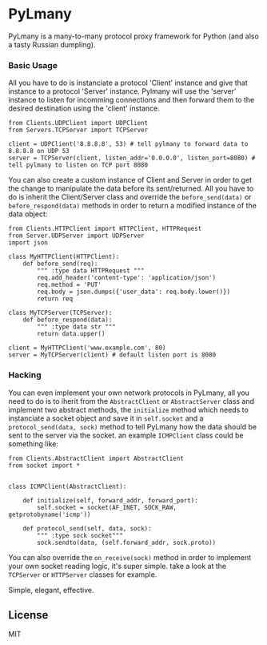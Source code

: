 # PyLmany

PyLmany is a many-to-many protocol proxy framework for Python (and also a tasty Russian dumpling).

### Basic Usage
All you have to do is instanciate a protocol 'Client' instance and give that instance to a protocol 'Server' instance. Pylmany will use the 'server' instance to listen for incomming connections and then forward them to the desired destination using the 'client' instance.

```
from Clients.UDPClient import UDPClient
from Servers.TCPServer import TCPServer

client = UDPClient('8.8.8.8', 53) # tell pylmany to forward data to 8.8.8.8 on UDP 53
server = TCPServer(client, listen_addr='0.0.0.0', listen_port=8080) # tell pylmany to listen on TCP port 8080
```

You can also create a custom instance of Client and Server in order to get the change to manipulate the data before its sent/returned.
All you have to do is inherit the Client/Server class and override the ```before_send(data)``` or ```before_respond(data)``` methods in order to return a modified instance of the data object:

```
from Clients.HTTPClient import HTTPClient, HTTPRequest
from Server.UDPServer import UDPServer
import json

class MyHTTPClient(HTTPClient):
    def before_send(req):
        """ :type data HTTPRequest """
        req.add_header('content-type': 'application/json')
        req.method = 'PUT'
        req.body = json.dumps({'user_data': req.body.lower()})
        return req

class MyTCPServer(TCPServer):
    def before_respond(data):
        """ :type data str """
        return data.upper()

client = MyHTTPClient('www.example.com', 80)
server = MyTCPServer(client) # default listen port is 8080

```

### Hacking
You can even implement your own network protocols in PyLmany, all you need to do is to iherit from the ```AbstractClient``` or ```AbstractServer``` class and implement two abstract methods, the ```initialize``` method which needs to instanciate a socket object and save it in ```self.socket``` and a ```protocol_send(data, sock)``` method to tell PyLmany how the data should be sent to the server via the socket. an example ```ICMPClient``` class could be something like:

```
from Clients.AbstractClient import AbstractClient
from socket import *


class ICMPClient(AbstractClient):

    def initialize(self, forward_addr, forward_port):
        self.socket = socket(AF_INET, SOCK_RAW, getprotobyname('icmp'))

    def protocol_send(self, data, sock):
        """ :type sock socket"""
        sock.sendto(data, (self.forward_addr, sock.proto))

```
You can also override the ```on_receive(sock)``` method in order to implement your own socket reading logic, it's super simple. 
take a look at the ```TCPServer``` or ```HTTPServer``` classes for example.

Simple, elegant, effective.


License
----
MIT
